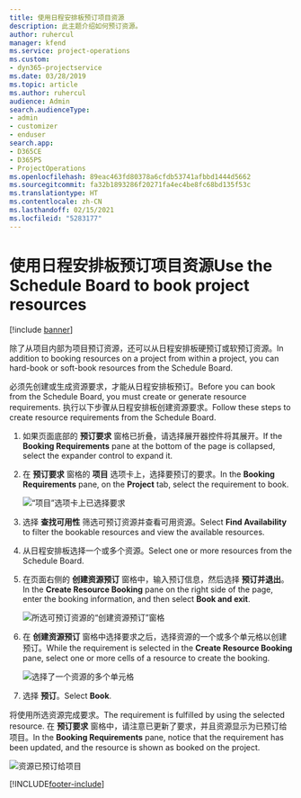 ```yaml
---
title: 使用日程安排板预订项目资源
description: 此主题介绍如何预订资源。
author: ruhercul
manager: kfend
ms.service: project-operations
ms.custom:
- dyn365-projectservice
ms.date: 03/28/2019
ms.topic: article
ms.author: ruhercul
audience: Admin
search.audienceType:
- admin
- customizer
- enduser
search.app:
- D365CE
- D365PS
- ProjectOperations
ms.openlocfilehash: 89eac463fd80378a6cfdb53741afbbd1444d5662
ms.sourcegitcommit: fa32b1893286f20271fa4ec4be8fc68bd135f53c
ms.translationtype: HT
ms.contentlocale: zh-CN
ms.lasthandoff: 02/15/2021
ms.locfileid: "5283177"
---
```

# <a name="use-the-schedule-board-to-book-project-resources"></a><span data-ttu-id="cca20-103">使用日程安排板预订项目资源</span><span class="sxs-lookup"><span data-stu-id="cca20-103">Use the Schedule Board to book project resources</span></span>

[!include [banner](../includes/psa-now-project-operations.md)]

<span data-ttu-id="cca20-104">除了从项目内部为项目预订资源，还可以从日程安排板硬预订或软预订资源。</span><span class="sxs-lookup"><span data-stu-id="cca20-104">In addition to booking resources on a project from within a project, you can hard-book or soft-book resources from the Schedule Board.</span></span>

<span data-ttu-id="cca20-105">必须先创建或生成资源要求，才能从日程安排板预订。</span><span class="sxs-lookup"><span data-stu-id="cca20-105">Before you can book from the Schedule Board, you must create or generate resource requirements.</span></span> <span data-ttu-id="cca20-106">执行以下步骤从日程安排板创建资源要求。</span><span class="sxs-lookup"><span data-stu-id="cca20-106">Follow these steps to create resource requirements from the Schedule Board.</span></span>

1. <span data-ttu-id="cca20-107">如果页面底部的 **预订要求** 窗格已折叠，请选择展开器控件将其展开。</span><span class="sxs-lookup"><span data-stu-id="cca20-107">If the **Booking Requirements** pane at the bottom of the page is collapsed, select the expander control to expand it.</span></span>
2. <span data-ttu-id="cca20-108">在 **预订要求** 窗格的 **项目** 选项卡上，选择要预订的要求。</span><span class="sxs-lookup"><span data-stu-id="cca20-108">In the **Booking Requirements** pane, on the **Project** tab, select the requirement to book.</span></span>

    ![“项目”选项卡上已选择要求](media/Resource-Management-image73.png)

3. <span data-ttu-id="cca20-110">选择 **查找可用性** 筛选可预订资源并查看可用资源。</span><span class="sxs-lookup"><span data-stu-id="cca20-110">Select **Find Availability** to filter the bookable resources and view the available resources.</span></span> 
4. <span data-ttu-id="cca20-111">从日程安排板选择一个或多个资源。</span><span class="sxs-lookup"><span data-stu-id="cca20-111">Select one or more resources from the Schedule Board.</span></span> 
5. <span data-ttu-id="cca20-112">在页面右侧的 **创建资源预订** 窗格中，输入预订信息，然后选择 **预订并退出**。</span><span class="sxs-lookup"><span data-stu-id="cca20-112">In the **Create Resource Booking** pane on the right side of the page, enter the booking information, and then select **Book and exit**.</span></span>

    ![所选可预订资源的“创建资源预订”窗格](media/Resource-Management-image74.png)

6. <span data-ttu-id="cca20-114">在 **创建资源预订** 窗格中选择要求之后，选择资源的一个或多个单元格以创建预订。</span><span class="sxs-lookup"><span data-stu-id="cca20-114">While the requirement is selected in the **Create Resource Booking** pane, select one or more cells of a resource to create the booking.</span></span>

    ![选择了一个资源的多个单元格](media/Resource-Management-image75.png)

7. <span data-ttu-id="cca20-116">选择 **预订**。</span><span class="sxs-lookup"><span data-stu-id="cca20-116">Select **Book**.</span></span>

<span data-ttu-id="cca20-117">将使用所选资源完成要求。</span><span class="sxs-lookup"><span data-stu-id="cca20-117">The requirement is fulfilled by using the selected resource.</span></span> <span data-ttu-id="cca20-118">在 **预订要求** 窗格中，请注意已更新了要求，并且资源显示为已预订给项目。</span><span class="sxs-lookup"><span data-stu-id="cca20-118">In the **Booking Requirements** pane, notice that the requirement has been updated, and the resource is shown as booked on the project.</span></span>

![资源已预订给项目](media/Resource-Management-image76.png)


[!INCLUDE[footer-include](../includes/footer-banner.md)]